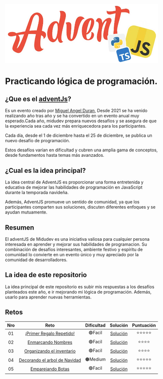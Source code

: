 ![adventJs-logo](https://raw.githubusercontent.com/SrKleyner/adventJs-2024-my-solutions/refs/heads/main/resources/logo-adventJs-By-midudev.webp)

# Practicando lógica de programación.

## ¿Que es el [**adventJs**](https://adventjs.dev/es "AdventJs")?

Es un evento creado por [Miguel Angel Duran](https://github.com/midudev "midudev"), Desde 2021 se ha venido realizando año tras año y se ha convertido en un evento anual muy esperado.Cada año, midudev prepara nuevos desafíos y se asegura de que la experiencia sea cada vez más enriquecedora para los participantes.

Cada día, desde el 1 de diciembre hasta el 25 de diciembre, se publica un nuevo desafío de programación.

Estos desafíos varían en dificultad y cubren una amplia gama de conceptos, desde fundamentos hasta temas más avanzados.

## ¿Cual es la idea principal?

La idea central de AdventJS es proporcionar una forma entretenida y educativa de mejorar las habilidades de programación en JavaScript durante la temporada navideña.

Además, AdventJS promueve un sentido de comunidad, ya que los participantes comparten sus soluciones, discuten diferentes enfoques y se ayudan mutuamente.

## Resumen
El adventJS de Midudev es una iniciativa valiosa para cualquier persona interesada en aprender y mejorar sus habilidades de programacion. Su combinación de desafíos interesantes, ambiente festivo y espíritu de comunidad lo convierte en un evento único y muy apreciado por la comunidad de desarrolladores.

## La idea de este repositorio

La idea principal de este repositorio es subir mis respuestas a los desafíos planteados este año, e ir mejorando mi lógica de programación. Además, usarlo para aprender nuevas herramientas. 

## Retos

|Nro    |Reto   |Dificultad |Solución|Puntuación |
|:-----:|:-----:|:---------:|:------:|:---------:|
|01 |[¡Primer Regalo Repetido!](https://adventjs.dev/es/challenges/2024/1 "Reto 01" )   |🟢Facil |[Solución](https://github.com/SrKleyner/adventJs-2024-my-solutions/tree/main/01-primer-regalo-repetido)|⭐⭐⭐⭐⭐  |
|02 |[Enmarcando Nombres](https://adventjs.dev/es/challenges/2024/2 "Reto 02" )   |🟢Facil |[Solución](https://github.com/SrKleyner/adventJs-2024-my-solutions/tree/main/02-enmarcando-nombres)|⭐⭐⭐⭐  |
|03 |[Organizando el inventario](https://adventjs.dev/es/challenges/2024/3 "Reto 03" )   |🟢Facil |[Solución](https://github.com/SrKleyner/adventJs-2024-my-solutions/tree/main/03-organizando%20el%20inventario)|⭐⭐⭐⭐  |
|04 |[Decorando el arbol de Navidad](https://adventjs.dev/es/challenges/2024/4 "Reto 04" )   |🟠Medium |[Solución](https://github.com/SrKleyner/adventJs-2024-my-solutions/tree/main/04-decorando-el-arbol-de-navidad)|⭐⭐⭐⭐⭐  |
|05 |[Emparejando Botas](https://adventjs.dev/es/challenges/2024/4 "Reto 05" )   |🟢Facil |[Solución](https://github.com/SrKleyner/adventJs-2024-my-solutions/tree/main/05-emparejando-botas)|⭐⭐⭐⭐⭐  |




